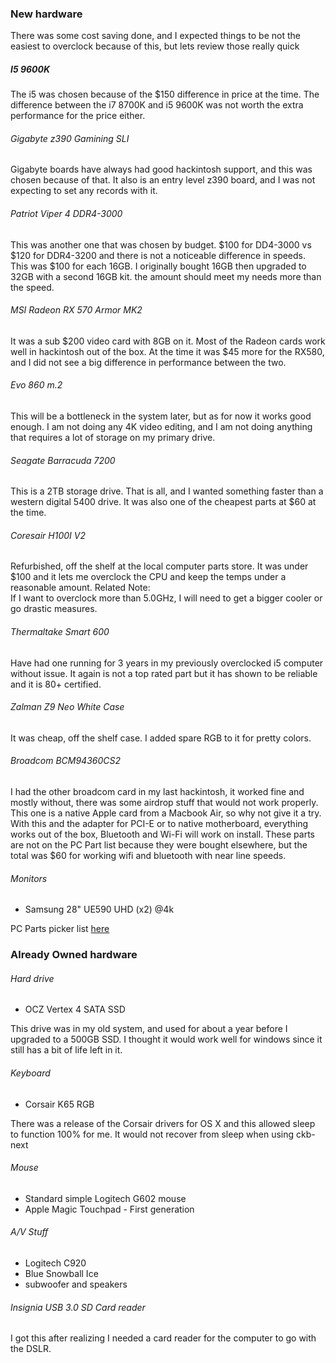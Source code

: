 
### New hardware

There was some cost saving done, and I expected things to be not the easiest to overclock because of this, but lets review those really quick

##### I5 9600K
The i5 was chosen because of the $150 difference in price at the time.
The difference between the i7 8700K and i5 9600K was not worth the extra performance for the price either.

###### Gigabyte z390 Gamining SLI
Gigabyte boards have always had good hackintosh support, and this was chosen because of that. It also is an entry level z390 board, and I was not expecting to set any records with it.

###### Patriot Viper 4 DDR4-3000
This was another one that was chosen by budget. $100 for DD4-3000 vs $120 for DDR4-3200 and there is not a noticeable difference in speeds.
This was $100 for each 16GB. I originally bought 16GB then upgraded to 32GB with a second 16GB kit. the amount should meet my needs more than the speed.

###### MSI Radeon RX 570 Armor MK2
It was a sub $200 video card with 8GB on it. Most of the Radeon cards work well in hackintosh out of the box. At the time it was $45 more for the RX580, and I did not see a big difference in performance between the two.

###### Evo 860 m.2
This will be a bottleneck in the system later, but as for now it works good enough. I am not doing any 4K video editing, and I am not doing anything that requires a lot of storage on my primary drive.

###### Seagate Barracuda 7200
This is a 2TB storage drive. That is all, and I wanted something faster than a western digital 5400 drive. It was also one of the cheapest parts at $60 at the time.

###### Coresair H100I V2
Refurbished, off the shelf at the local computer parts store. It was under $100 and it lets me overclock the CPU and keep the temps under a reasonable amount.
Related Note:<br>
If I want to overclock more than 5.0GHz, I will need to get a bigger cooler or go drastic measures.

###### Thermaltake Smart 600
Have had one running for 3 years in my previously overclocked i5 computer without issue. It again is not a top rated part but it has shown to be reliable and it is 80+ certified.

###### Zalman Z9 Neo White Case
It was cheap, off the shelf case.
I added spare RGB to it for pretty colors.

###### Broadcom BCM94360CS2
I had the other broadcom card in my last hackintosh, it worked fine and mostly without, there was some airdrop stuff that would not work properly.
This one is a native Apple card from a Macbook Air, so why not give it a try.
With this and the adapter for PCI-E or to native motherboard, everything works out of the box, Bluetooth and Wi-Fi will work on install.
These parts are not on the PC Part list because they were bought elsewhere, but the total was $60 for working wifi and bluetooth with near line speeds.

###### Monitors
* Samsung 28" UE590 UHD (x2) @4k

PC Parts picker list [here](https://pcpartpicker.com/list/y7bxBb)



### Already Owned hardware
###### Hard drive
* OCZ Vertex 4 SATA SSD

This drive was in my old system, and used for about a year before I upgraded to a 500GB SSD. I thought it would work well for windows since it still has a bit of life left in it.

###### Keyboard
* Corsair K65 RGB

There was a release of the Corsair drivers for OS X and this allowed sleep to function 100% for me. It would not recover from sleep when using ckb-next

###### Mouse
* Standard simple Logitech G602 mouse
* Apple Magic Touchpad - First generation


###### A/V Stuff
* Logitech C920
* Blue Snowball Ice
* subwoofer and speakers

###### Insignia USB 3.0 SD Card reader
I got this after realizing I needed a card reader for the computer to go with the DSLR.
